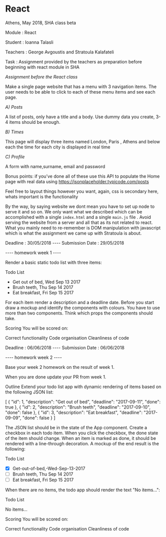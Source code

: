 # React


Athens, May 2018, SHA class beta


Module : React


Student : Ioanna Talasli


Teachers : George Avgoustis and Stratoula Kalafateli


Task : Assignment provided by the teachers as preparation before beginning with react module in SHA


*Assignment before the React class*

Make a single page website that has a menu with 3 navigation items. The user needs to be able to click to each of these menu items and see each page.


*A) Posts*

A list of posts, only have a title and a body. Use dummy data you create, 3-4 items should be enough.

*B) Times*

This page will display three items named London, Paris , Athens and below each the time for each city is displayed in real time

*C) Profile*

A form with name,surname, email and password


Bonus points: if you’ve done all of these use this API to populate the Home page with real data using https://jsonplaceholder.typicode.com/posts

Feel free to layout things however you want, again, css is secondary here, whats important is the functionality

By the way, by saying website we dont mean you have to set up node to serve it and so on. 
We only want what we described which can be accomplished with a single `index.html` and a single `main.js` file .
Avoid serving the website from a server and all that as its not related to react.
What you mainly need to re-remember is DOM manipulation with javascript which is what the assignment we came up with Stratoula is about.

Deadline : 30/05/2018 ---- Submission Date : 29/05/2018


---- homework week 1 ----

Render a basic static todo list with three items:

Todo List

* Get out of bed, Wed Sep 13 2017
* Brush teeth, Thu Sep 14 2017
* Eat breakfast, Fri Sep 15 2017


For each item render a description and a deadline date. Before you start draw a mockup and identify the components with colours. You have to use more than two components. Think which props the components should take.

Scoring
You will be scored on:

Correct functionality
Code organisation
Cleanliness of code

Deadline : 06/06/2018 ---- Submission Date : 06/06/2018



---- homework week 2 ----


Base your week 2 homework on the result of week 1.

When you are done update your PR from week 1.

Outline
Extend your todo list app with dynamic rendering of items based on the following JSON list:

[
  {
    "id": 1,
    "description": "Get out of bed",
    "deadline": "2017-09-11",
    "done": true
  },
  {
    "id": 2,
    "description": "Brush teeth",
    "deadline": "2017-09-10",
    "done": false
  },
  {
    "id": 3,
    "description": "Eat breakfast",
    "deadline": "2017-09-09",
    "done": false
  }
]


The JSON list should be in the state of the App component. Create a checkbox in each todo item. When you click the checkbox, the done state of the item should change. When an item is marked as done, it should be rendered with a line-through decoration. A mockup of the end result is the following:

Todo List

* [x] Get-out-of-bed,-Wed-Sep-13-2017
* [ ] Brush teeth, Thu Sep 14 2017
* [ ] Eat breakfast, Fri Sep 15 2017

When there are no items, the todo app should render the text "No items...":

Todo List

No items...


Scoring
You will be scored on:

Correct functionality
Code organisation
Cleanliness of code
